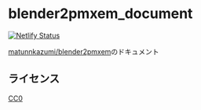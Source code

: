 # blender2pmxem_document
[![Netlify Status](https://api.netlify.com/api/v1/badges/199f2653-3a8b-408b-abbe-d16dc643baf4/deploy-status)](https://app.netlify.com/sites/zealous-goldberg-c036d7/deploys)

[matunnkazumi/blender2pmxem](https://github.com/matunnkazumi/blender2pmxem)のドキュメント

## ライセンス
[CC0](https://creativecommons.org/publicdomain/zero/1.0/legalcode)
